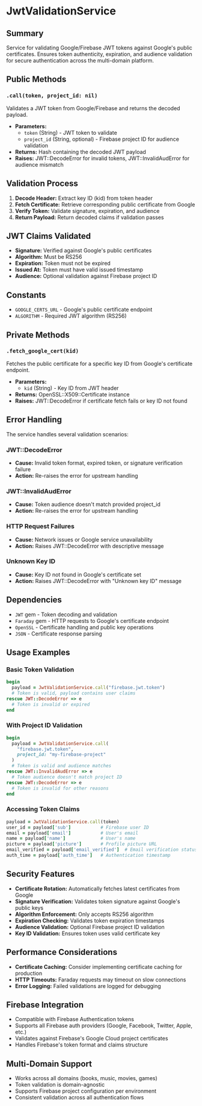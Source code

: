 # JwtValidationService

## Summary
Service for validating Google/Firebase JWT tokens against Google's public certificates. Ensures token authenticity, expiration, and audience validation for secure authentication across the multi-domain platform.

## Public Methods

### `.call(token, project_id: nil)`
Validates a JWT token from Google/Firebase and returns the decoded payload.
- **Parameters:**
  - `token` (String) - JWT token to validate
  - `project_id` (String, optional) - Firebase project ID for audience validation
- **Returns:** Hash containing the decoded JWT payload
- **Raises:** JWT::DecodeError for invalid tokens, JWT::InvalidAudError for audience mismatch

## Validation Process
1. **Decode Header:** Extract key ID (kid) from token header
2. **Fetch Certificate:** Retrieve corresponding public certificate from Google
3. **Verify Token:** Validate signature, expiration, and audience
4. **Return Payload:** Return decoded claims if validation passes

## JWT Claims Validated
- **Signature:** Verified against Google's public certificates
- **Algorithm:** Must be RS256
- **Expiration:** Token must not be expired
- **Issued At:** Token must have valid issued timestamp
- **Audience:** Optional validation against Firebase project ID

## Constants
- `GOOGLE_CERTS_URL` - Google's public certificate endpoint
- `ALGORITHM` - Required JWT algorithm (RS256)

## Private Methods

### `.fetch_google_cert(kid)`
Fetches the public certificate for a specific key ID from Google's certificate endpoint.
- **Parameters:**
  - `kid` (String) - Key ID from JWT header
- **Returns:** OpenSSL::X509::Certificate instance
- **Raises:** JWT::DecodeError if certificate fetch fails or key ID not found

## Error Handling
The service handles several validation scenarios:

### JWT::DecodeError
- **Cause:** Invalid token format, expired token, or signature verification failure
- **Action:** Re-raises the error for upstream handling

### JWT::InvalidAudError
- **Cause:** Token audience doesn't match provided project_id
- **Action:** Re-raises the error for upstream handling

### HTTP Request Failures
- **Cause:** Network issues or Google service unavailability
- **Action:** Raises JWT::DecodeError with descriptive message

### Unknown Key ID
- **Cause:** Key ID not found in Google's certificate set
- **Action:** Raises JWT::DecodeError with "Unknown key ID" message

## Dependencies
- `JWT` gem - Token decoding and validation
- `Faraday` gem - HTTP requests to Google's certificate endpoint
- `OpenSSL` - Certificate handling and public key operations
- `JSON` - Certificate response parsing

## Usage Examples

### Basic Token Validation
```ruby
begin
  payload = JwtValidationService.call("firebase.jwt.token")
  # Token is valid, payload contains user claims
rescue JWT::DecodeError => e
  # Token is invalid or expired
end
```

### With Project ID Validation
```ruby
begin
  payload = JwtValidationService.call(
    "firebase.jwt.token",
    project_id: "my-firebase-project"
  )
  # Token is valid and audience matches
rescue JWT::InvalidAudError => e
  # Token audience doesn't match project ID
rescue JWT::DecodeError => e
  # Token is invalid for other reasons
end
```

### Accessing Token Claims
```ruby
payload = JwtValidationService.call(token)
user_id = payload['sub']           # Firebase user ID
email = payload['email']           # User's email
name = payload['name']             # User's name
picture = payload['picture']       # Profile picture URL
email_verified = payload['email_verified']  # Email verification status
auth_time = payload['auth_time']   # Authentication timestamp
```

## Security Features
- **Certificate Rotation:** Automatically fetches latest certificates from Google
- **Signature Verification:** Validates token signature against Google's public keys
- **Algorithm Enforcement:** Only accepts RS256 algorithm
- **Expiration Checking:** Validates token expiration timestamps
- **Audience Validation:** Optional Firebase project ID validation
- **Key ID Validation:** Ensures token uses valid certificate key

## Performance Considerations
- **Certificate Caching:** Consider implementing certificate caching for production
- **HTTP Timeouts:** Faraday requests may timeout on slow connections
- **Error Logging:** Failed validations are logged for debugging

## Firebase Integration
- Compatible with Firebase Authentication tokens
- Supports all Firebase auth providers (Google, Facebook, Twitter, Apple, etc.)
- Validates against Firebase's Google Cloud project certificates
- Handles Firebase's token format and claims structure

## Multi-Domain Support
- Works across all domains (books, music, movies, games)
- Token validation is domain-agnostic
- Supports Firebase project configuration per environment
- Consistent validation across all authentication flows 